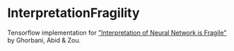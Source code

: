 # InterpretationFragility
Tensorflow implementation for ["Interpretation of Neural Network is Fragile"](https://arxiv.org/abs/1710.10547) 
by Ghorbani, Abid & Zou.

